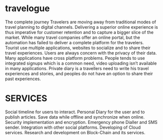# travelogue

The complete journey
Travelers are moving away from traditional modes of travel planning to digital channels. Delivering a superior online experience is thus imperative for customer retention and to capture a bigger slice of the market. While many travel companies offer an online portal, but the automation has failed to deliver a complete platform for the travelers.
	Tourist use multiple applications, websites to socialize and to share their travel experiences. Users are always concern with the privacy of their data. Many applications have cross platform problems. People tends to use integrated signups which is a common need, video uploading isn’t available in many applications. Private diary is a travellers need to write his travel experiences and stories, and peoples do not have an option to share their past experiences.


# SERVICES

Social timeline for users to interact.
Personal Diary for the user and to publish articles.
Save data while offline and synchronize when online.
Security implementation and encryption.
Emergency phone Dialler and SMS sender.
Integration with other social platforms.
Developing of Cloud services.
Research and development on Block-Chain and its services.
